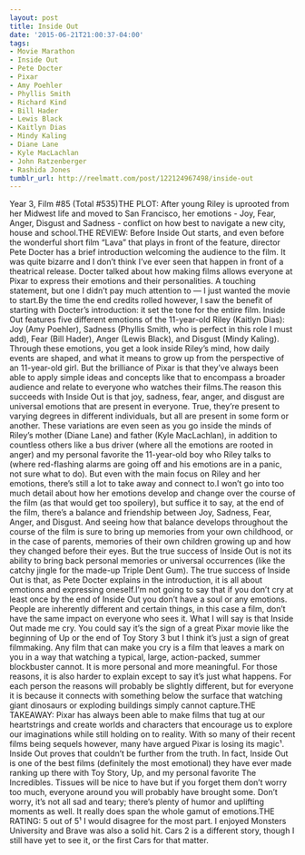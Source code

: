 ```yaml
---
layout: post
title: Inside Out
date: '2015-06-21T21:00:37-04:00'
tags:
- Movie Marathon
- Inside Out
- Pete Docter
- Pixar
- Amy Poehler
- Phyllis Smith
- Richard Kind
- Bill Hader
- Lewis Black
- Kaitlyn Dias
- Mindy Kaling
- Diane Lane
- Kyle MacLachlan
- John Ratzenberger
- Rashida Jones
tumblr_url: http://reelmatt.com/post/122124967498/inside-out
---
```

Year 3, Film #85 (Total #535)THE PLOT: After young Riley is uprooted from her Midwest life and moved to San Francisco, her emotions - Joy, Fear, Anger, Disgust and Sadness - conflict on how best to navigate a new city, house and school.THE REVIEW: Before Inside Out starts, and even before the wonderful short film “Lava” that plays in front of the feature, director Pete Docter has a brief introduction welcoming the audience to the film. It was quite bizarre and I don’t think I’ve ever seen that happen in front of a theatrical release. Docter talked about how making films allows everyone at Pixar to express their emotions and their personalities. A touching statement, but one I didn’t pay much attention to — I just wanted the movie to start.By the time the end credits rolled however, I saw the benefit of starting with Docter’s introduction: it set the tone for the entire film. Inside Out features five different emotions of the 11-year-old Riley (Kaitlyn Dias): Joy (Amy Poehler), Sadness (Phyllis Smith, who is perfect in this role I must add), Fear (Bill Hader), Anger (Lewis Black), and Disgust (Mindy Kaling). Through these emotions, you get a look inside Riley’s mind, how daily events are shaped, and what it means to grow up from the perspective of an 11-year-old girl. But the brilliance of Pixar is that they’ve always been able to apply simple ideas and concepts like that to encompass a broader audience and relate to everyone who watches their films.The reason this succeeds with Inside Out is that joy, sadness, fear, anger, and disgust are universal emotions that are present in everyone. True, they’re present to varying degrees in different individuals, but all are present in some form or another. These variations are even seen as you go inside the minds of Riley’s mother (Diane Lane) and father (Kyle MacLachlan), in addition to countless others like a bus driver (where all the emotions are rooted in anger) and my personal favorite the 11-year-old boy who Riley talks to (where red-flashing alarms are going off and his emotions are in a panic, not sure what to do). But even with the main focus on Riley and her emotions, there’s still a lot to take away and connect to.I won’t go into too much detail about how her emotions develop and change over the course of the film (as that would get too spoilery), but suffice it to say, at the end of the film, there’s a balance and friendship between Joy, Sadness, Fear, Anger, and Disgust. And seeing how that balance develops throughout the course of the film is sure to bring up memories from your own childhood, or in the case of parents, memories of their own children growing up and how they changed before their eyes. But the true success of Inside Out is not its ability to bring back personal memories or universal occurrences (like the catchy jingle for the made-up Triple Dent Gum). The true success of Inside Out is that, as Pete Docter explains in the introduction, it is all about emotions and expressing oneself.I’m not going to say that if you don’t cry at least once by the end of Inside Out you don’t have a soul or any emotions. People are inherently different and certain things, in this case a film, don’t have the same impact on everyone who sees it. What I will say is that Inside Out made me cry. You could say it’s the sign of a great Pixar movie like the beginning of Up or the end of Toy Story 3 but I think it’s just a sign of great filmmaking. Any film that can make you cry is a film that leaves a mark on you in a way that watching a typical, large, action-packed, summer blockbuster cannot. It is more personal and more meaningful. For those reasons, it is also harder to explain except to say it’s just what happens. For each person the reasons will probably be slightly different, but for everyone it is because it connects with something below the surface that watching giant dinosaurs or exploding buildings simply cannot capture.THE TAKEAWAY: Pixar has always been able to make films that tug at our heartstrings and create worlds and characters that encourage us to explore our imaginations while still holding on to reality. With so many of their recent films being sequels however, many have argued Pixar is losing its magic¹. Inside Out proves that couldn’t be further from the truth. In fact, Inside Out is one of the best films (definitely the most emotional) they have ever made ranking up there with Toy Story, Up, and my personal favorite The Incredibles. Tissues will be nice to have but if you forget them don’t worry too much, everyone around you will probably have brought some. Don’t worry, it’s not all sad and teary; there’s plenty of humor and uplifting moments as well. It really does span the whole gamut of emotions.THE RATING: 5 out of 5¹ I would disagree for the most part. I enjoyed Monsters University and Brave was also a solid hit. Cars 2 is a different story, though I still have yet to see it, or the first Cars for that matter.
